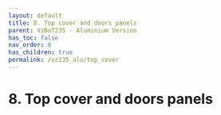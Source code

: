 ```yaml
---
layout: default
title: 8. Top cover and doors panels
parent: VzBoT235 - Aluminium Version
has_toc: false
nav_order: 8
has_children: true
permalink: /vz235_alu/top_cover
---
```


# 8. Top cover and doors panels